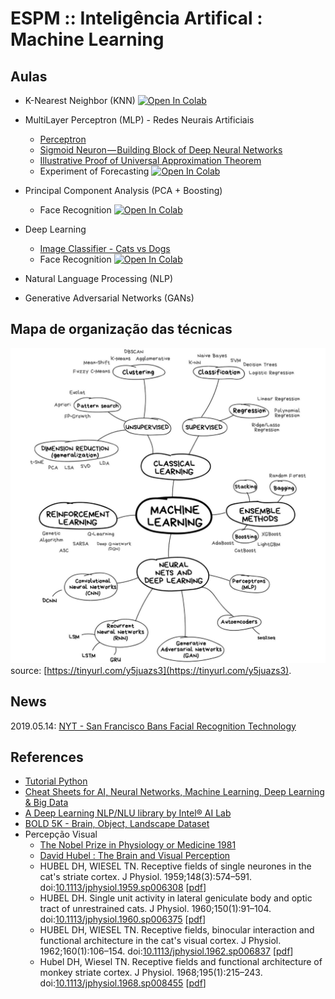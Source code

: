# ESPM :: Inteligência Artifical : Machine Learning

## Aulas

- K-Nearest Neighbor (KNN) [![Open In Colab](https://colab.research.google.com/assets/colab-badge.svg)](https://colab.research.google.com/github/hsandmann/espm.ml/blob/master/knn/knn.ipynb)

- MultiLayer Perceptron (MLP) - Redes Neurais Artificiais
  - [Perceptron](https://hackernoon.com/perceptron-deep-learning-basics-3a938c5f84b6)
  - [Sigmoid Neuron — Building Block of Deep Neural Networks](https://towardsdatascience.com/sigmoid-neuron-deep-neural-networks-a4cd35b629d7)
  - [Illustrative Proof of Universal Approximation Theorem](https://hackernoon.com/illustrative-proof-of-universal-approximation-theorem-5845c02822f6)
  - Experiment of Forecasting  [![Open In Colab](https://colab.research.google.com/assets/colab-badge.svg)](https://colab.research.google.com/github/hsandmann/espm.ml/blob/master/mlp/forecasting.ipynb)

- Principal Component Analysis (PCA + Boosting)
  - Face Recognition [![Open In Colab](https://colab.research.google.com/assets/colab-badge.svg)](https://colab.research.google.com/github/hsandmann/espm.ml/blob/master/faces/pca/face_recognition_opencv.ipynb)

- Deep Learning
  - [Image Classifier - Cats vs Dogs](https://towardsdatascience.com/image-classifier-cats-vs-dogs-with-convolutional-neural-networks-cnns-and-google-colabs-4e9af21ae7a8)
  - Face Recognition [![Open In Colab](https://colab.research.google.com/assets/colab-badge.svg)](https://colab.research.google.com/github/hsandmann/espm.ml/blob/master/faces/cnn/face_recognition_dlib.ipynb)

- Natural Language Processing (NLP)

- Generative Adversarial Networks (GANs)

## Mapa de organização das técnicas

![Mapa](assets/img/ml_map.png)
source: [https://tinyurl.com/y5juazs3](https://tinyurl.com/y5juazs3).

## News

2019.05.14: [NYT - San Francisco Bans Facial Recognition Technology](https://www.nytimes.com/2019/05/14/us/facial-recognition-ban-san-francisco.html)

## References
* [Tutorial Python](https://www.google.com/url?sa=t&rct=j&q=&esrc=s&source=web&cd=1&cad=rja&uact=8&ved=2ahUKEwix4Ybo_e7hAhXWLLkGHal6BysQFjAAegQIBRAC&url=https%3A%2F%2Fwww.tutorialspoint.com%2Fpython%2F&usg=AOvVaw2QBXg0qSlQEOe4IQcNFvbb)
* [Cheat Sheets for AI, Neural Networks, Machine Learning, Deep Learning & Big Data](https://becominghuman.ai/cheat-sheets-for-ai-neural-networks-machine-learning-deep-learning-big-data-678c51b4b463)
* [A Deep Learning NLP/NLU library by Intel® AI Lab](http://nlp_architect.nervanasys.com/)
* [BOLD 5K - Brain, Object, Landscape Dataset](https://bold5000.github.io/)
* Percepção Visual
  * [The Nobel Prize in Physiology or Medicine 1981](https://www.nobelprize.org/prizes/medicine/1981/summary/)
  * [David Hubel : The Brain and Visual Perception](https://www.youtube.com/watch?v=Gv6Edl-pidA)
  * HUBEL DH, WIESEL TN. Receptive fields of single neurones in the cat's striate cortex. J Physiol. 1959;148(3):574–591. doi:[10.1113/jphysiol.1959.sp006308](https://doi.org/10.1113/jphysiol.1959.sp006308) [[pdf](https://www.ncbi.nlm.nih.gov/pmc/articles/PMC1363130/pdf/jphysiol01298-0128.pdf)]
  * HUBEL DH. Single unit activity in lateral geniculate body and optic tract of unrestrained cats. J Physiol. 1960;150(1):91–104. doi:[10.1113/jphysiol.1960.sp006375](https://doi.org/10.1113/jphysiol.1960.sp006375) [[pdf](https://www.ncbi.nlm.nih.gov/pmc/articles/PMC1363149/pdf/jphysiol01288-0108.pdf)]
  * HUBEL DH, WIESEL TN. Receptive fields, binocular interaction and functional architecture in the cat's visual cortex. J Physiol. 1962;160(1):106–154. doi:[10.1113/jphysiol.1962.sp006837](https://doi.org/10.1113/jphysiol.1962.sp006837) [[pdf](https://www.ncbi.nlm.nih.gov/pmc/articles/PMC1359523/pdf/jphysiol01247-0121.pdf)]
  * Hubel DH, Wiesel TN. Receptive fields and functional architecture of monkey striate cortex. J Physiol. 1968;195(1):215–243. doi:[10.1113/jphysiol.1968.sp008455](https://doi.org/10.1113/jphysiol.1968.sp008455) [[pdf](https://www.ncbi.nlm.nih.gov/pmc/articles/PMC1557912/pdf/jphysiol01104-0228.pdf)]
